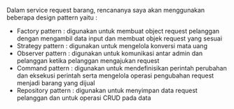 Dalam service request barang, rencananya saya akan menggunakan beberapa design pattern yaitu : 
- Factory pattern : digunakan untuk membuat object request pelanggan dengan mengambil data input dan membuat objek request yang sesuai
- Strategy pattern : digunakan untuk mengelola konversi mata uang
- Observer pattern : digunakan untuk komunikasi antar admin dan pelanggan ketika pelanggan mengajukan request
- Command pattern : digunakan untuk mendefinisikan perintah perubahan dan eksekusi perintah serta mengelola operasi pengubahan request menjadi barang yang dijual
- Repository pattern : digunakan untuk menyimpan data request pelanggan dan untuk operasi CRUD pada data